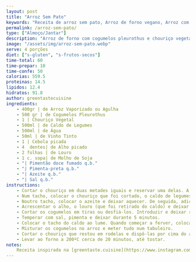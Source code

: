 ```yaml
---
layout: post
title: "Arroz Sem Pato"
keywords: "Receita de arroz sem pato, Arroz de forno vegano, Arroz com cogumelos e chouriço vegetal, Prato principal vegano, Como fazer arroz sem pato, Arroz no Forno com Chouriço Vegetal, Receita Vegana de Arroz com Cogumelos, Arroz de Forno Vegano, Prato Vegano com Cogumelos Pleurotus, Arroz Assado com Chouriço Vegetal e Cogumelos, Receita Saudável de Arroz ao Forno, Arroz com Chouriço Vegano e Caldo de Legumes, Como fazer arroz no forno com cogumelos e chouriço vegetal, Receita vegana de arroz cremoso ao forno, Prato principal vegano com arroz, cogumelos e chouriço, Receita fácil de arroz de forno sem carne, Arroz de cogumelos e chouriço vegetal no forno, Como usar cogumelos Pleurotus em receitas veganas, Arroz no forno com caldo de legumes e vinho tinto,  Receitas veganas para refeições principais, Pratos assados veganos e nutritivos, Como substituir carne em receitas de arroz, Arroz de forno saboroso sem produtos de origem animal, Chouriço vegetal em pratos tradicionais, Como temperar arroz vegano com caldo de legumes, Receitas fáceis para jantares veganos"
permalink: /arroz-sem-pato/
type: ["Almoço/Jantar"]
description: "Arroz de forno com cogumelos pleurothus e chouriço vegetal, aromático e reconfortante"
image: "/assets/img/arroz-sem-pato.webp"
serve: 4 porções
diet: ["s-gluten", "s-frutos-secos"]
time-total: 60
time-prepar: 10
time-confe: 50
calorias: 559.5
proteinas: 14.5
lipidos: 12.4
hidratos: 91.8
author: greentastecuisine
ingredients:
    - 400gr | de Arroz Vaporizado ou Agulha
    - 500 gr | de Cogumelos Pleurothus
    - 1 | Chouriço Vegetal
    - 500ml | de Caldo de Legumes
    - 500ml | de Água
    - 50ml | de Vinho Tinto
    - 1 | Cebola picada
    - 4  dentes| de Alho picado
    - 2 folhas | de Louro
    - 1 c. sopa| de Molho de Soja
    - "| Pimentão doce fumado q.b."
    - "| Pimenta-preta q.b."
    - "| Azeite q.b."   
    - "| Sal q.b."
instructions:
    - Cortar o chouriço em duas metades iguais e reservar uma delas. A outra parte - cortar às rodelas e, posteriormente cortar as rodelas a meio, de forma a ficarem em formato de meias luas.
    - Num tacho, colocar o chouriço que foi cortado, o caldo de legumes, o vinho tinto, as folhas de louro, o pimentão doce fumado, a pimenta preta, e o molho de soja. Cobrir com água e, quando começar a ferver, tapar e deixar cozinhar durante cerca de 10 minutos. Após esse tempo, reservar. Retirar o chouriço e as folhas de louro e reservar. Manter o caldo no tacho e reservar.
    - Noutro tacho, colocar o azeite e deixar aquecer. De seguida, adicionar a cebola e refogar por 2 minutos. 
    - Acrescentar o alho, o louro (que foi retirado do caldo) e deixar refogar. 
    - Cortar os cogumelos em tiras ou desfiá-los. Introduzir e deixar reduzir. Depois, juntar os pedaços de chouriço (retirados do caldo).
    - Temperar com sal, pimenta e deixar durante 5 minutos.
    - Colocar o tacho do caldo ao lume. Quando começar a ferver, colocar o arroz. Temperar com sal a gosto e deixar cozinhar um pouco, mas não totalmente, pois ainda vai ao forno.
    - Misturar os cogumelos no arroz e meter tudo num tabuleiro.
    - Cortar o chouriço que restou em rodelas e dispô-las por cima do arroz.
    - Levar ao forno a 200ºC cerca de 20 minutos, até tostar.
notes:
    Receita inspirada na [greentaste.cuisine](https://www.instagram.com/p/CTVBuLosgsV/?igsh=dGxjMWVyb3R4Zzds)
---
```

